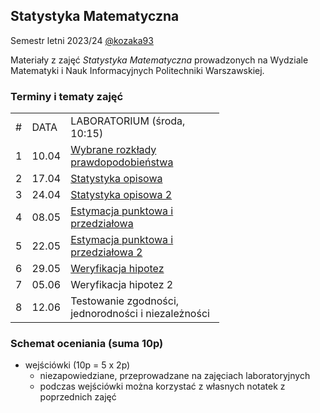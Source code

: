 ## Statystyka Matematyczna 

Semestr letni 2023/24 [@kozaka93](https://github.com/kozaka93)

Materiały z zajęć _Statystyka Matematyczna_ prowadzonych na Wydziale Matematyki i Nauk Informacyjnych Politechniki Warszawskiej.

### Terminy i tematy zajęć

<div class="tg-wrap"><table style="undefined;table-layout: fixed; width: 564px">
<colgroup>
<col style="width: 25.2px">
<col style="width: 46.2px">
<col style="width: 246.2px">
</colgroup>
<tbody>
  <tr>
    <td>#</td>
    <td>DATA</td>
    <td>LABORATORIUM (środa, 10:15)</td>
  </tr>
   <tr>
    <td>1</td>
    <td>10.04</td>
    <td><a href="https://github.com/kozaka93/2024L-MathematicalStatistics/tree/main/lab01">Wybrane rozkłady prawdopodobieństwa</a></td>
  </tr>
   <tr>
    <td>2</td>
    <td>17.04</td>
    <td><a href="https://github.com/kozaka93/2024L-MathematicalStatistics/tree/main/lab02">Statystyka opisowa</a></td>
  </tr>
  <tr>
    <td>3</td>
    <td>24.04</td>
    <td><a href="https://github.com/kozaka93/2024L-MathematicalStatistics/tree/main/lab03">Statystyka opisowa 2</a></td>
  </tr>
 <tr>
    <td>4</td>
    <td>08.05</td>
    <td><a href="https://github.com/kozaka93/2024L-MathematicalStatistics/tree/main/lab04">Estymacja punktowa i przedziałowa</a></td>
  </tr>
 <tr>
   <td>5</td>
    <td>22.05</td>
    <td><a href="https://github.com/kozaka93/2024L-MathematicalStatistics/tree/main/lab05">Estymacja punktowa i przedziałowa 2</a></td>
  </tr>
 <tr>
    <td>6</td>
    <td>29.05</td>
    <td><a href="https://github.com/kozaka93/2024L-MathematicalStatistics/tree/main/lab06">Weryfikacja hipotez</a></td>
  </tr>
 <tr>
    <td>7</td>
    <td>05.06</td>
    <td>Weryfikacja hipotez 2</td>
  </tr>
<tr>
    <td>8</td>
    <td>12.06</td>
    <td>Testowanie zgodności, jednorodności i niezależności </td>
  </tr>
</tbody>
</table></div>


### Schemat oceniania (suma 10p)
- wejściówki (10p = 5 x 2p)
  - niezapowiedziane, przeprowadzane na zajęciach laboratoryjnych
  - podczas wejściówki można korzystać z własnych notatek z poprzednich zajęć
